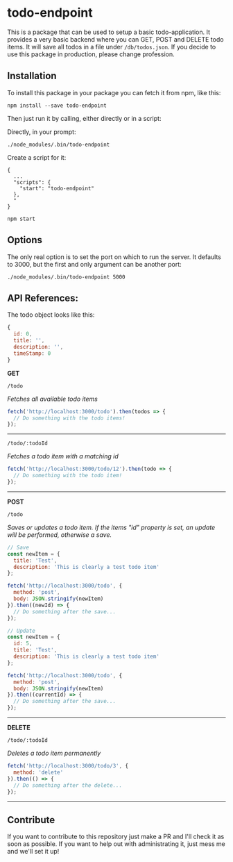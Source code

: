 # todo-endpoint

This is a package that can be used to setup a basic todo-application. It provides a very basic backend where you can GET, POST and DELETE todo items. It will save all todos in a file under `/db/todos.json`. If you decide to use this package in production, please change profession.

## Installation

To install this package in your package you can fetch it from npm, like this:

```
npm install --save todo-endpoint
```

Then just run it by calling, either directly or in a script:

Directly, in your prompt:

```
./node_modules/.bin/todo-endpoint
```

Create a script for it:

```
{
  ...
  "scripts": {
    "start": "todo-endpoint"
  },
  "
}

npm start
```

## Options

The only real option is to set the port on which to run the server. It defaults to 3000, but the first and only argument can be another port:

```
./node_modules/.bin/todo-endpoint 5000
```

## API References:

The todo object looks like this:

```js
{
  id: 0,
  title: '',
  description: '',
  timeStamp: 0
}
```

**GET**

`/todo`

_Fetches all available todo items_

```js
fetch('http://localhost:3000/todo').then(todos => {
  // Do something with the todo items!
});
```

---

`/todo/:todoId`

_Fetches a todo item with a matching id_

```js
fetch('http://localhost:3000/todo/12').then(todo => {
  // Do something with the todo item!
});
```

---

**POST**

`/todo`

_Saves or updates a todo item. If the items "id" property is set, an update will be performed, otherwise a save._

```js
// Save
const newItem = {
  title: 'Test',
  description: 'This is clearly a test todo item'
};

fetch('http://localhost:3000/todo', {
  method: 'post',
  body: JSON.stringify(newItem)
}).then((newId) => {
  // Do something after the save...
});

// Update
const newItem = {
  id: 5,
  title: 'Test',
  description: 'This is clearly a test todo item'
};

fetch('http://localhost:3000/todo', {
  method: 'post',
  body: JSON.stringify(newItem)
}).then((currentId) => {
  // Do something after the save...
});
```

---

**DELETE**

`/todo/:todoId`

_Deletes a todo item permanently_

```js
fetch('http://localhost:3000/todo/3', {
  method: 'delete'
}).then(() => {
  // Do something after the delete...
});
```

---

## Contribute

If you want to contribute to this repository just make a PR and I'll check it as soon as possible. If you want to help out with administrating it, just mess me and we'll set it up!
